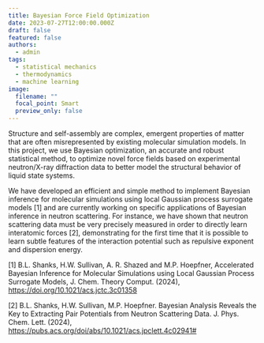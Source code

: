 ```yaml
---
title: Bayesian Force Field Optimization
date: 2023-07-27T12:00:00.000Z
draft: false
featured: false
authors:
  - admin
tags:
  - statistical mechanics
  - thermodynamics
  - machine learning
image:
  filename: ""
  focal_point: Smart
  preview_only: false
---
```


Structure and self-assembly are complex, emergent properties of matter that are often misrepresented by existing molecular simulation models. In this project, we use Bayesian optimization, an accurate and robust statistical method, to optimize novel force fields based on experimental neutron/X-ray diffraction data to better model the structural behavior of liquid state systems.

We have developed an efficient and simple method to implement Bayesian inference for molecular simulations using local Gaussian process surrogate models [1] and are currently working on specific applications of Bayesian inference in neutron scattering. For instance, we have shown that neutron scattering data must be very precisely measured in order to directly learn interatomic forces [2], demonstrating for the first time that it is possible to learn subtle features of the interaction potential such as repulsive exponent and dispersion energy.

[1] B.L. Shanks, H.W. Sullivan, A. R. Shazed and M.P. Hoepfner, Accelerated Bayesian Inference for Molecular Simulations using Local Gaussian Process Surrogate Models, J. Chem. Theory Comput. (2024), https://doi.org/10.1021/acs.jctc.3c01358

[2] B.L. Shanks, H.W. Sullivan, M.P. Hoepfner. Bayesian Analysis Reveals the Key to Extracting Pair Potentials from Neutron Scattering Data. J. Phys. Chem. Lett. (2024), https://pubs.acs.org/doi/abs/10.1021/acs.jpclett.4c02941#
